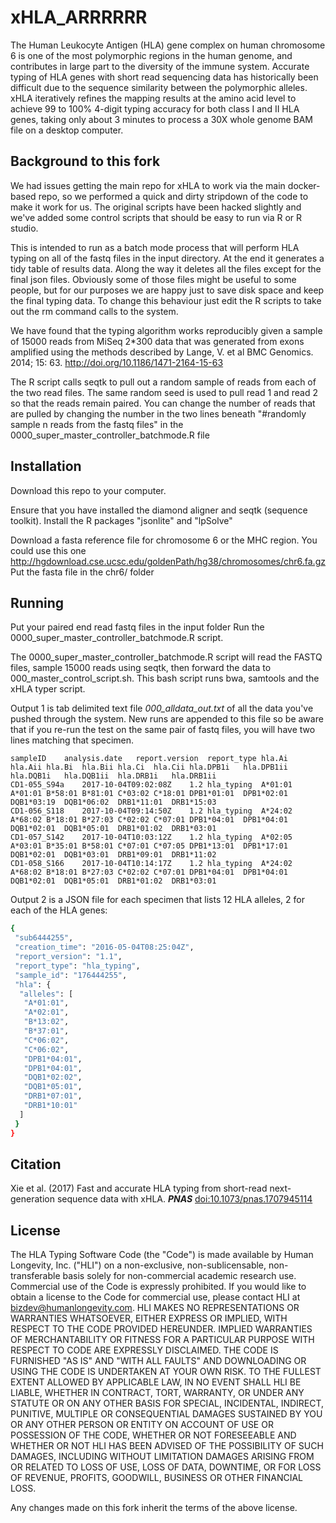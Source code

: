 xHLA_ARRRRRR
================================================================
The Human Leukocyte Antigen (HLA) gene complex on human chromosome
6 is one of the most polymorphic regions in the human
genome, and contributes in large part to the diversity of the immune
system. Accurate typing of HLA genes with short read sequencing
data has historically been difficult due to the sequence similarity between
the polymorphic alleles.  xHLA iteratively refines the mapping results at
the amino acid level to achieve 99 to 100% 4-digit typing accuracy for both
class I and II HLA genes, taking only about 3 minutes to process a 30X
whole genome BAM file on a desktop computer.


Background to this fork
------------
We had issues getting the main repo for xHLA to work via the main docker-based repo, so we performed a quick and dirty stripdown of the code to make it work for us. The original scripts have been hacked slightly and we've added some control scripts that should be easy to run via R or R studio. 

This is intended to run as a batch mode process that will perform HLA typing on all of the fastq files in the input directory. At the end it generates a tidy table of results data. Along the way it deletes all the files except for the final json files. Obviously some of those files might be useful to some people, but for our purposes we are happy just to save disk space and keep the final typing data. To change this behaviour just edit the R scripts to take out the rm command calls to the system.

We have found that the typing algorithm works reproducibly given a sample of 15000 reads from MiSeq 2*300 data that was generated from exons amplified using the methods described by Lange, V. et al BMC Genomics. 2014; 15: 63. http://doi.org/10.1186/1471-2164-15-63

The R script calls seqtk to pull out a random sample of reads from each of the two read files. The same random seed is used to pull read 1 and read 2 so that the reads remain paired. You can change the number of reads that are pulled by changing the number in the two lines beneath "#randomly sample n reads from the fastq files" in the 0000_super_master_controller_batchmode.R file

Installation
------------

Download this repo to your computer. 

Ensure that you have installed the diamond aligner and seqtk (sequence toolkit).
Install the R packages "jsonlite" and "lpSolve"

Download a fasta reference file for chromosome 6 or the MHC region. You could use this one http://hgdownload.cse.ucsc.edu/goldenPath/hg38/chromosomes/chr6.fa.gz
Put the fasta file in the chr6/ folder


Running 
------------
Put your paired end read fastq files in the input folder
Run the 0000_super_master_controller_batchmode.R script.


The 0000_super_master_controller_batchmode.R script will read the FASTQ files, sample 15000 reads using seqtk, then forward the data to 000_master_control_script.sh. This bash script runs bwa, samtools and the xHLA typer script. 

Output 1 is tab delimited text file *000_alldata_out.txt* of all the data you've pushed through the system. New runs are appended to this file so be aware that if you re-run the test on the same pair of fastq files, you will have two lines matching that specimen.

```
sampleID	analysis.date	report.version	report_type	hla.Ai	hla.Aii	hla.Bi	hla.Bii	hla.Ci	hla.Cii	hla.DPB1i	hla.DPB1ii	hla.DQB1i	hla.DQB1ii	hla.DRB1i	hla.DRB1ii
CD1-055_S94a	2017-10-04T09:02:08Z	1.2	hla_typing	A*01:01	A*01:01	B*58:01	B*81:01	C*03:02	C*18:01	DPB1*01:01	DPB1*02:01	DQB1*03:19	DQB1*06:02	DRB1*11:01	DRB1*15:03
CD1-056_S118	2017-10-04T09:14:50Z	1.2	hla_typing	A*24:02	A*68:02	B*18:01	B*27:03	C*02:02	C*07:01	DPB1*04:01	DPB1*04:01	DQB1*02:01	DQB1*05:01	DRB1*01:02	DRB1*03:01
CD1-057_S142	2017-10-04T10:03:12Z	1.2	hla_typing	A*02:05	A*03:01	B*35:01	B*58:01	C*07:01	C*07:05	DPB1*13:01	DPB1*17:01	DQB1*02:01	DQB1*03:01	DRB1*09:01	DRB1*11:02
CD1-058_S166	2017-10-04T10:14:17Z	1.2	hla_typing	A*24:02	A*68:02	B*18:01	B*27:03	C*02:02	C*07:01	DPB1*04:01	DPB1*04:01	DQB1*02:01	DQB1*05:01	DRB1*01:02	DRB1*03:01
```



Output 2 is a JSON file for each specimen that lists 12 HLA alleles, 2 for each of the HLA genes:

```bash
{
 "sub6444255",
 "creation_time": "2016-05-04T08:25:04Z",
 "report_version": "1.1",
 "report_type": "hla_typing",
 "sample_id": "176444255",
 "hla": {
  "alleles": [
   "A*01:01",
   "A*02:01",
   "B*13:02",
   "B*37:01",
   "C*06:02",
   "C*06:02",
   "DPB1*04:01",
   "DPB1*04:01",
   "DQB1*02:02",
   "DQB1*05:01",
   "DRB1*07:01",
   "DRB1*10:01"
  ]
 }
}
```


Citation
--------
Xie et al. (2017) Fast and accurate HLA typing from short-read next-generation
sequence data with xHLA.
***PNAS***
[doi:10.1073/pnas.1707945114](http://www.pnas.org/content/early/2017/06/27/1707945114)

License
-------
The HLA Typing Software Code (the "Code") is made available by Human
Longevity, Inc. ("HLI") on a non-exclusive, non-sublicensable,
non-transferable basis solely for non-commercial academic research use.
Commercial use of the Code is expressly prohibited.  If you would like to obtain
a license to the Code for commercial use, please contact HLI at
bizdev@humanlongevity.com.  HLI MAKES NO REPRESENTATIONS OR WARRANTIES
WHATSOEVER, EITHER EXPRESS OR IMPLIED, WITH RESPECT TO THE CODE PROVIDED
HEREUNDER. IMPLIED WARRANTIES OF MERCHANTABILITY OR FITNESS FOR A PARTICULAR
PURPOSE WITH RESPECT TO CODE ARE EXPRESSLY DISCLAIMED. THE CODE IS FURNISHED
"AS IS" AND "WITH ALL FAULTS" AND DOWNLOADING OR USING THE CODE
IS UNDERTAKEN AT YOUR OWN RISK.  TO THE FULLEST EXTENT ALLOWED BY APPLICABLE
LAW, IN NO EVENT SHALL HLI BE LIABLE, WHETHER IN CONTRACT, TORT, WARRANTY, OR
UNDER ANY STATUTE OR ON ANY OTHER BASIS FOR SPECIAL, INCIDENTAL, INDIRECT,
PUNITIVE, MULTIPLE OR CONSEQUENTIAL DAMAGES SUSTAINED BY YOU OR ANY OTHER PERSON
OR ENTITY ON ACCOUNT OF USE OR POSSESSION OF THE CODE, WHETHER OR NOT
FORESEEABLE AND WHETHER OR NOT HLI HAS BEEN ADVISED OF THE POSSIBILITY OF SUCH
DAMAGES, INCLUDING WITHOUT LIMITATION DAMAGES ARISING FROM OR RELATED TO LOSS OF
USE, LOSS OF DATA, DOWNTIME, OR FOR LOSS OF REVENUE, PROFITS, GOODWILL, BUSINESS
OR OTHER FINANCIAL LOSS.

Any changes made on this fork inherit the terms of the above license.
